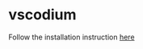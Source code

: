 # vscodium

Follow the installation instruction [here](https://github.com/willswats/vscodium-config)
